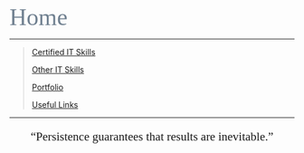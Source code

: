 <span style="font-family:Papyrus; font-size:3em; color:SlateGray;">Home</span>

---

> [Certified IT Skills](certified_skills.md)
>
> [Other IT Skills](other_skills.md)
>
> [Portfolio](portfolio.md)
>
> [Useful Links](links.md)
<!---
> [About](about.md)
--->
---

<center>
<span style="font-family:Papyrus; font-size:1.5em;">
  <p><q>Persistence guarantees that results are inevitable.</q></p>
</span>
</center>
